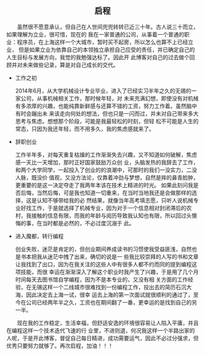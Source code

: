 ## <center>启程</center>


&emsp;&emsp;虽然很不愿意承认，但自己在人世间兜兜转转已近三十年。古人说三十而立，如果理解为立业，很可惜，现在的
我在一家普通的公司，从事着一个普通的职业：程序员，在上海这样一个大城市，暂时买不起房，所以怎么也算不上已经立业，
但是如果立业为依靠自己的本领独立承担自己应受的责任，并已确定自己的人生目标与发展方向，我觉的我勉强达标了。因此开
此博客对自己的过去做个回顾并对未来做些记录，算是对自己成长的交代。

* 工作之初

    2014年6月，从大学机械设计专业毕业，进入了已经实习半年之久的无锡的一家公司，从事机械相关工作，那时候年轻，对
    未来充满幻想，即使没有对机械有多浓厚的兴趣，也能纯靠新鲜感与还算不错的工资，努力工作着。虽然脑中有时会蹦出未
    来该走向何处的想法，但也只是一闪而过，并未对自己带来多大思考与焦虑。想想那个阶段，可能是我最轻松的时刻，但轻
    松不可能是人生的常态，只因为我还年轻，而不用多久，我的焦虑感就来了。

*  辞职创业

    工作半年多，对每天重复枯燥的工作渐渐失去兴趣，又不知道如何破解，焦虑感一天比一天增加，那时正好国家鼓励万众创
    业，头脑发热的我辞去了工作，和两个大学同学，一起投入了创业的的浪潮中，可那时的我们一没实力，二没人脉，既没价
    值观，又没方法论，仅靠着冲劲与梦想，自然是摔的鼻青脸肿，更重要的是这一决定夺走了我两年本该在技术上精进的时光。
    如果此刻问我是否后悔，当然后悔，可是我也知道一切重来，在当时当地我还是会做那样的选择，这是认知不够带给我的必
    然结果，就像当年高考填志愿，只听人说机械专业好找工作，于是就选择了机械专业，因为对于一个信息相对封闭滞后的农
    村，我接触的信息有限，而我的年龄与阅历导致我认知也有限，所以回过头懊悔的事，在当时都是必然的，不必过度沉溺于
    此。

* 进入魔都，转行编程

    创业失败，迷茫是肯定的，但创业期间养成读书的习惯使我受益匪浅，自然也是书本把我从迷茫中拽了出来，确切的说是一
    些我比较崇拜的人写的书和文章让我找到了出口，因为在我关注的这些人中有很多人都不约而同的提到编程这项技能，而很
    幸运在渐渐深入了解这个职业时我产生了兴趣，于是用了几个月时间每天去图书馆自学编程，因为不是本专业的，又没有相
    关方面的工作经验，在无锡这样一个二线城市很难找到一份编程工作，投出去的简历石沉大海，因此决定去上海一试，很幸
    运去上海的第一次面试就很顺利的通过了，至今在公司已经两年半之久，工资也在期间翻了一番，更幸运的是找到自己的另
    一半。

&emsp;&emsp;现在我的工作稳定，生活幸福，但舒适安逸的环境很容易让人陷入平庸，并且在编程这样一个技术迭代飞速的行
业里，不进则退，何况我这样一个半路出家的人呢，于是开此博客，督促自己每日精进，成功需要运气，因此不必过分强求，但
优秀只要努力就够了。再次启程，加油！！！
